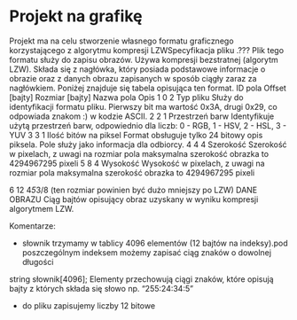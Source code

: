 # Projekt na grafikę

Projekt ma na celu stworzenie własnego formatu graficznego korzystającego z algorytmu kompresji LZWSpecyfikacja pliku .???
Plik tego formatu służy do zapisu obrazów. Używa kompresji bezstratnej (algorytm LZW). Składa się z nagłówka, który posiada podstawowe informacje o obrazie oraz z danych obrazu zapisanych w sposób ciągły zaraz za nagłówkiem. Poniżej znajduje się tabela opisująca ten format.
ID pola	Offset [bajty]	Rozmiar [bajty]	Nazwa pola	Opis
1	0	2	Typ pliku	Służy do identyfikacji formatu pliku. Pierwszy bit ma wartość 0x3A, drugi 0x29, co odpowiada znakom :) w kodzie ASCII.
2	2	1	Przestrzeń barw	Identyfikuje użytą przestrzeń barw, odpowiednio dla liczb: 0 - RGB, 1 - HSV, 2 - HSL, 3 - YUV
3	3	1	Ilość bitów na piksel	Format obsługuje tylko 24 bitowy opis piksela. Pole służy jako informacja dla odbiorcy.
4	4	4	Szerokość	Szerokość w pixelach, z uwagi na rozmiar pola maksymalna szerokość obrazka to 4294967295 pixeli
5	8	4	Wysokość	Wysokość w pixelach, z uwagi na rozmiar pola maksymalna szerokość obrazka to 4294967295 pixeli

6	12	4*5*3/8 (ten rozmiar powinien być dużo mniejszy po LZW)	DANE OBRAZU	Ciąg bajtów opisujący obraz uzyskany w wyniku kompresji algorytmem LZW.




Komentarze:

- słownik trzymamy w tablicy 4096 elementów (12 bajtów na indeksy).pod poszczególnym indeksem możemy zapisać ciąg znaków o dowolnej długości

string słownik[4096]; 
Elementy przechowują ciągi znaków, które opisują bajty z których składa się słowo np. “255:24:34:5”
- do pliku zapisujemy liczby 12 bitowe